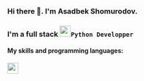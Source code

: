 ### Hi there 👋. I'm Asadbek Shomurodov.

<h3>I'm a full stack <code><img src="https://upload.wikimedia.org/wikipedia/commons/thumb/0/0a/Python.svg/768px-Python.svg.png" width="25px">Python Developper</code></h3>


<h4>My skills and programming languages: </h4>
<span><code><img src="https://cdn-icons-png.flaticon.com/512/919/919827.png" width="25px"></code><span>
